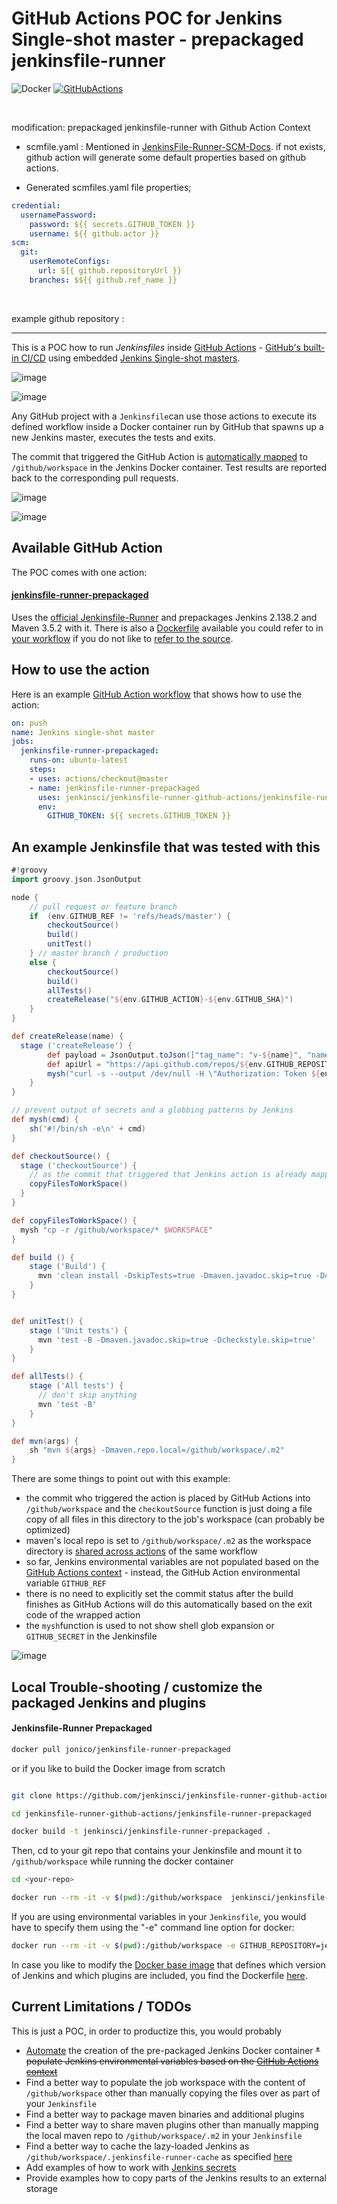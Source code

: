 # GitHub Actions POC for Jenkins Single-shot master - prepackaged jenkinsfile-runner


![Docker](https://github.com/jenkinsci/jenkinsfile-runner-github-actions/workflows/Docker/badge.svg)
[![GitHubActions](https://img.shields.io/badge/listed%20on-GitHubActions-blue.svg)](https://github-actions.netlify.com/jenkins-single-shot)

<br>

modification: prepackaged jenkinsfile-runner with Github Action Context

- scmfile.yaml : Mentioned in [JenkinsFile-Runner-SCM-Docs](https://github.com/jenkinsci/jenkinsfile-runner/blob/master/docs/using/SCM.adoc). if not exists, github action will generate some default properties based on github actions.

- Generated scmfiles.yaml file properties;

```yaml
credential:
  usernamePassword:
    password: ${{ secrets.GITHUB_TOKEN }}
    username: ${{ github.actor }}
scm:
  git:
    userRemoteConfigs:
      url: ${{ github.repositoryUrl }}
    branches: $${{ github.ref_name }}
```

<br>

example github repository : 


---

This is a POC how to run _Jenkinsfiles_ inside [GitHub Actions](https://github.blog/2019-08-08-github-actions-now-supports-ci-cd/) - [GitHub's built-in CI/CD](https://github.com/features/actions) using embedded [Jenkins Single-shot masters](https://schd.ws/hosted_files/devopsworldjenkinsworld2018/8f/DWJW2018%20-%20A%20Cloud%20Native%20Jenkins.pdf).

![image](https://user-images.githubusercontent.com/1872314/62877764-0ca51e00-bd28-11e9-9f6e-afb3ee77c4f9.png)

![image](https://user-images.githubusercontent.com/1872314/47345918-3b280e80-d6ac-11e8-9f44-8cc02754f691.png)


Any GitHub project with a ```Jenkinsfile```can use those actions to execute its defined workflow inside a Docker container run by GitHub that spawns up a new Jenkins master, executes the tests and exits.

The commit that triggered the GitHub Action is [automatically mapped](https://help.github.com/en/articles/virtual-environments-for-github-actions#filesystems-on-github-hosted-machines) to ```/github/workspace``` in the Jenkins Docker container. Test results are reported back to the corresponding pull requests.

![image](https://user-images.githubusercontent.com/1872314/62881120-4fb6bf80-bd2f-11e9-8609-3f906b2c00f3.png)

![image](https://user-images.githubusercontent.com/1872314/62953641-2d37ab80-bdee-11e9-8624-1ce4bf413b07.png)



## Available GitHub Action

The POC comes with one action:

#### [jenkinsfile-runner-prepackaged](https://github.com/jenkinsci/jenkinsfile-runner-github-actions/tree/master/jenkinsfile-runner-prepackaged)

Uses the [official Jenkinsfile-Runner](https://github.com/jenkinsci/jenkinsfile-runner) and prepackages Jenkins 2.138.2 and Maven 3.5.2 with it. There is also a [Dockerfile](https://hub.docker.com/r/jonico/jenkinsfile-runner-prepackaged/) available you could refer to in [your workflow](https://help.github.com/articles/about-github-actions/#about-workflows) if you do not like to [refer to the source](https://github.com/jenkinsci/jenkinsfile-runner-github-actions/tree/master/jenkinsfile-runner-prepackaged).

## How to use the action

Here is an example [GitHub Action workflow](https://help.github.com/en/articles/configuring-a-workflow) that shows how to use the action:

```yaml
on: push
name: Jenkins single-shot master
jobs:
  jenkinsfile-runner-prepackaged:
    runs-on: ubuntu-latest
    steps:
    - uses: actions/checkout@master
    - name: jenkinsfile-runner-prepackaged
      uses: jenkinsci/jenkinsfile-runner-github-actions/jenkinsfile-runner-prepackaged@master
      env:
        GITHUB_TOKEN: ${{ secrets.GITHUB_TOKEN }}
```

## An example Jenkinsfile that was tested with this

```groovy
#!groovy
import groovy.json.JsonOutput

node {
    // pull request or feature branch
    if  (env.GITHUB_REF != 'refs/heads/master') {
        checkoutSource()
        build()
        unitTest()
    } // master branch / production
    else {
        checkoutSource()
        build()
        allTests()
        createRelease("${env.GITHUB_ACTION}-${env.GITHUB_SHA}")
    }
}

def createRelease(name) {
  stage ('createRelease') {
        def payload = JsonOutput.toJson(["tag_name": "v-${name}", "name": "GitHub Action triggered release: ${name}", "body": "This release has been created with the help of a Jenkins single-shot master running inside of a GitHub Action. For more details visit https://github.com/jonico/jenkinsfile-runner-github-actions"])
        def apiUrl = "https://api.github.com/repos/${env.GITHUB_REPOSITORY}/releases"
        mysh("curl -s --output /dev/null -H \"Authorization: Token ${env.GITHUB_TOKEN}\" -H \"Accept: application/json\" -H \"Content-type: application/json\" -X POST -d '${payload}' ${apiUrl}")
    }
}

// prevent output of secrets and a globbing patterns by Jenkins
def mysh(cmd) {
    sh('#!/bin/sh -e\n' + cmd)
}

def checkoutSource() {
  stage ('checkoutSource') {
    // as the commit that triggered that Jenkins action is already mapped to /github/workspace, we just copy that to the workspace
    copyFilesToWorkSpace()
  }
}

def copyFilesToWorkSpace() {
  mysh "cp -r /github/workspace/* $WORKSPACE"
}

def build () {
    stage ('Build') {
      mvn 'clean install -DskipTests=true -Dmaven.javadoc.skip=true -Dcheckstyle.skip=true -B -V'
    }
}


def unitTest() {
    stage ('Unit tests') {
      mvn 'test -B -Dmaven.javadoc.skip=true -Dcheckstyle.skip=true'
    }
}

def allTests() {
    stage ('All tests') {
      // don't skip anything
      mvn 'test -B'
    }
}

def mvn(args) {
    sh "mvn ${args} -Dmaven.repo.local=/github/workspace/.m2"
}
```

There are some things to point out with this example:
* the commit who triggered the action is placed by GitHub Actions into ```/github/workspace``` and the ```checkoutSource``` function is just doing a file copy of all files in this directory to the job's workspace (can probably be optimized)
* maven's local repo is set to ```/github/workspace/.m2``` as the workspace directory is [shared across actions](https://developer.github.com/actions/creating-github-actions/accessing-the-runtime-environment/#filesystem) of the same workflow
* so far, Jenkins environmental variables are not populated based on the [GitHub Actions context](https://developer.github.com/actions/creating-github-actions/accessing-the-runtime-environment/#environment-variables) - instead, the GitHub Action environmental variable ```GITHUB_REF```
* there is no need to explicitly set the commit status after the build finishes as GitHub Actions will do this automatically based on the exit code of the wrapped action
* the ```mysh```function is used to not show shell glob expansion or ```GITHUB_SECRET``` in the Jenkinsfile


![image](https://user-images.githubusercontent.com/1872314/47358580-64579780-d6ca-11e8-8f75-484bdc661a10.png)


## Local Trouble-shooting / customize the packaged Jenkins and plugins

#### Jenkinsfile-Runner Prepackaged

```bash
docker pull jonico/jenkinsfile-runner-prepackaged
```

or if you like to build the Docker image from scratch

```bash

git clone https://github.com/jenkinsci/jenkinsfile-runner-github-actions.git

cd jenkinsfile-runner-github-actions/jenkinsfile-runner-prepackaged

docker build -t jenkinsci/jenkinsfile-runner-prepackaged .
```

Then, cd to your git repo that contains your Jenkinsfile and mount it to ```/github/workspace``` while running the docker container

```bash
cd <your-repo>

docker run --rm -it -v $(pwd):/github/workspace  jenkinsci/jenkinsfile-runner-prepackaged
```

If you are using environmental variables in your ```Jenkinsfile```, you would have to specify them using the "-e" command line option for docker:

```bash
docker run --rm -it -v $(pwd):/github/workspace -e GITHUB_REPOSITORY=jenkinsci/reading-time-app -e GITUB_GITHUB_REF=refs/heads/create-releases -e GITHUB_ACTION=jenkinsfile-runner-prepackaged -e GITHUB_SHA=mysha-3 -e GITHUB_TOKEN=<redacted> jenkinsci/jenkinsfile-runner-prepackaged
```

In case you like to modify the [Docker base image](https://hub.docker.com/r/jonico/jenkinsfile-runner-github-action/) that defines which version of Jenkins and which plugins are included, you find the Dockerfile [here](https://github.com/jenkinsci/jenkinsfile-runner/blob/master/Dockerfile).


## Current Limitations / TODOs

This is just a POC, in order to productize this, you would probably
* [Automate](https://jenkins.io/blog/2018/10/16/custom-war-packager/#jenkinsfile-runner-packaging) the creation of the pre-packaged Jenkins Docker container
~~* populate Jenkins environmental variables based on the [GitHub Actions context](https://developer.github.com/actions/creating-github-actions/accessing-the-runtime-environment/#environment-variables)~~
* Find a better way to populate the job workspace with the content of ```/github/workspace``` other than manually copying the files over as part of your ```Jenkinsfile```
* Find a better way to package maven binaries and additional plugins
* Find a better way to share maven plugins other than manually mapping the local maven repo to ```/github/workspace/.m2``` in your ```Jenkinsfile```
* Find a better way to cache the lazy-loaded Jenkins as ```/github/workspace/.jenkinsfile-runner-cache``` as specified [here](https://github.com/jonico/jenkinsfile-runner-github-actions/blob/master/jenkinsfile-runner-lazyloaded/Dockerfile#L19)
* Add examples of how to work with [Jenkins secrets](https://github.com/ndeloof/jenkinsfile-runner#sensitive-data)
* Provide examples how to copy parts of the Jenkins results to an external storage
